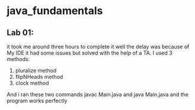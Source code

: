 # java_fundamentals

## Lab 01: 
it took me around three hours to complete it well the delay was because of My IDE it had some issues but solved with the help of a TA. I used 3 methods:
1. pluralize method
2. flipNHeads method
3. clock method

And i ran these two commands javac Main.java and java Main.java and the program works perfectly
